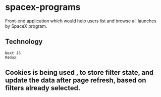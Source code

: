 # spacex-programs
Front-end application which would help users list and browse all launches by SpaceX program.

## Technology
    Next JS
    Redux

## Cookies is being used , to store filter state, and update the data after page refresh, based on filters already selected.